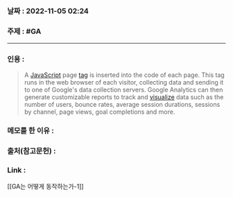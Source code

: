 ### 날짜 : 2022-11-05 02:24
### 주제 : #GA

---- 

### 인용 : 
>  A [JavaScript](https://www.theserverside.com/definition/JavaScript) page [tag](https://www.techtarget.com/whatis/definition/tag) is inserted into the code of each page. This tag runs in the web browser of each visitor, collecting data and sending it to one of Google's data collection servers. Google Analytics can then generate customizable reports to track and [visualize](https://www.techtarget.com/searchbusinessanalytics/definition/data-visualization) data such as the number of users, bounce rates, average session durations, sessions by channel, page views, goal completions and more.


### 메모를 한 이유 : 



### 출처(참고문헌) : 


### Link : 
[[GA는 어떻게 동작하는가-1]]